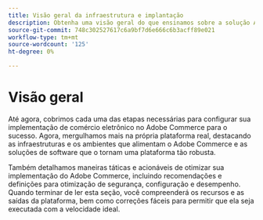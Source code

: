 ```yaml
---
title: Visão geral da infraestrutura e implantação
description: Obtenha uma visão geral do que ensinamos sobre a solução Adobe Commerce até agora.
source-git-commit: 748c302527617c6a9bf7d6e666c6b3acff89e021
workflow-type: tm+mt
source-wordcount: '125'
ht-degree: 0%

---
```



# Visão geral

Até agora, cobrimos cada uma das etapas necessárias para configurar sua implementação de comércio eletrônico no Adobe Commerce para o sucesso. Agora, mergulhamos mais na própria plataforma real, destacando as infraestruturas e os ambientes que alimentam o Adobe Commerce e as soluções de software que o tornam uma plataforma tão robusta.

Também detalhamos maneiras táticas e acionáveis de otimizar sua implementação do Adobe Commerce, incluindo recomendações e definições para otimização de segurança, configuração e desempenho. Quando terminar de ler esta seção, você compreenderá os recursos e as saídas da plataforma, bem como correções fáceis para permitir que ela seja executada com a velocidade ideal.
